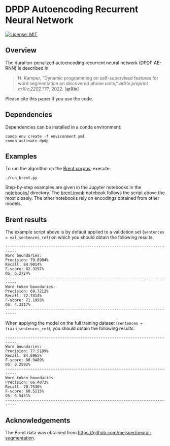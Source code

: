 # DPDP Autoencoding Recurrent Neural Network

[![License: MIT](https://img.shields.io/badge/License-MIT-blue.svg)](license.md)


## Overview

The duration-penalized autoencoding recurrent neural network (DPDP AE-RNN) is
described in

> H. Kamper, "Dynamic programming on self-supervised features for word
> segmentation on discovered phone units," *arXiv preprint arXiv:2202.???*,
> 2022. [[arXiv](https://arxiv.org/????)]

Please cite this paper if you use the code.


## Dependencies

Dependencies can be installed in a conda environment:

    conda env create -f environment.yml
    conda activate dpdp


## Examples

To run the algorithm on the [Brent corpus](https://arxiv.org/abs/cs/9905007),
execute:

    ./run_brent.py

Step-by-step examples are given in the Jupyter notebooks in the
[notebooks/](notebooks/) directory. The [brent.ipynb](notebooks/brent.ipynb)
notebook follows the script above the most closely. The other notebooks rely on
encodings obtained from other models.


## Brent results

The example script above is by default applied to a validation set (`sentences
= val_sentences_ref`) on which you should obtain the following results:

    ---------------------------------------------------------------------------
    Word boundaries:
    Precision: 79.8904%
    Recall: 84.9014%
    F-score: 82.3197%
    OS: 6.2724%
    ---------------------------------------------------------------------------
    Word token boundaries:
    Precision: 69.7212%
    Recall: 72.7413%
    F-score: 71.1993%
    OS: 4.3317%
    ---------------------------------------------------------------------------

When applying the model on the full training dataset (`sentences =
train_sentences_ref`), you should obtain the following results:

    ---------------------------------------------------------------------------
    Word boundaries:
    Precision: 77.5189%
    Recall: 84.6965%
    F-score: 80.9489%
    OS: 9.2592%
    ---------------------------------------------------------------------------
    Word token boundaries:
    Precision: 66.4072%
    Recall: 70.7536%
    F-score: 68.5115%
    OS: 6.5451%
    ---------------------------------------------------------------------------


## Acknowledgements

The Brent data was obtained from
<https://github.com/melsner/neural-segmentation>.
